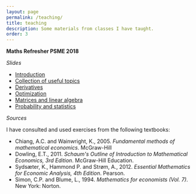 ```yaml
---
layout: page
permalink: /teaching/
title: teaching
description: Some materials from classes I have taught.
order: 3
---
```


**Maths Refresher PSME 2018**

*Slides*

- [Introduction](teaching/maths/00.html)
- [Collection of useful topics](teaching/maths/01.html)
- [Derivatives](teaching/maths/02.html)
- [Optimization](teaching/maths/03.html)
- [Matrices and linear algebra](teaching/maths/04.html)
- [Probability and statistics](teaching/maths/05.html)

*Sources*

I have consulted and used exercises from the following textbooks:
- Chiang, A.C. and Wainwright, K., 2005. *Fundamental methods of mathematical economics*. McGraw-Hill
- Dowling, E.T., 2011. *Schaum's Outline of Introduction to Mathematical Economics, 3rd Edition*. McGraw-Hill Education.
- Sydsæter, K., Hammond P. and Strøm, A., 2012. *Essential Mathematics for Economic Analysis, 4th Edition*. Pearson.
- Simon, C.P. and Blume, L., 1994. *Mathematics for economists (Vol. 7)*. New York: Norton.
